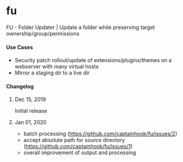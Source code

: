 # fu
FU - Folder Updater | Update a folder while preserving target ownership/group/permissions

#### Use Cases

+ Security patch rollout/update of extensions/plugins/themes on a webserver with many virtual hosts
+ Mirror a staging dir to a live dir

#### Changelog
1. Dec 15, 2019

	Initial release
2. Jan 01, 2020

	+ batch processing (https://github.com/captainhook/fu/issues/2)
	+ accept absolute path for source directory (https://github.com/captainhook/fu/issues/1)
	+ overall improvement of output and processing
